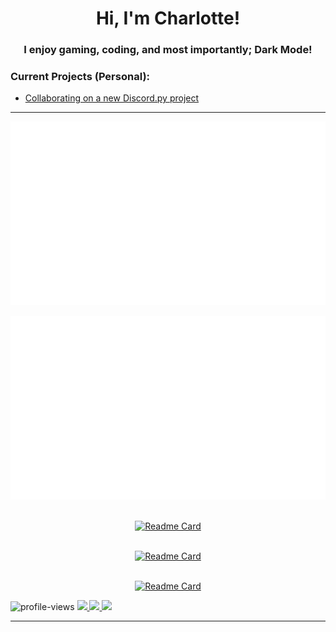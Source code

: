 <h1 align="center">Hi, I'm Charlotte!</h1>

<h3 align="center">I enjoy gaming, coding, and most importantly; Dark Mode! </br>



### Current Projects (Personal):
* <a href="https://github.com/EggDevPy/cocoaPy"> Collaborating on a new Discord.py project </a>
---
    
<div align="center">   
   
![Stats](https://github.com/charlotte-2222/CopyofGitVisual/blob/master/generated/overview.svg#gh-dark-mode-only)
    
![Top Langs](https://github.com/charlotte-2222/CopyofGitVisual/blob/master/generated/languages.svg#gh-dark-mode-only)
    
<br><a href="https://github.com/charlotte-2222/FembotV3">
[![Readme Card](https://github-readme-stats.vercel.app/api/pin/?username=charlotte-2222&repo=FembotV3&theme=omni)](https://github.com/charlotte-2222/FembotV3)
 </a>

<br><a href="https://github.com/charlotte-2222/the-buttons">
[![Readme Card](https://github-readme-stats.vercel.app/api/pin/?username=charlotte-2222&repo=the-buttons&theme=omni)](https://github.com/charlotte-2222/the-buttons)
 </a>
    
<br><a href="https://github.com/charlotte-2222/Rolling-Hills-Veterinarian">
[![Readme Card](https://github-readme-stats.vercel.app/api/pin/?username=charlotte-2222&repo=Rolling-Hills-Veterinarian&theme=omni)](https://github.com/charlotte-2222/Rolling-Hills-Veterinarian)
 </a>
    
    
</div>


<p align="left"> 
<img src="https://komarev.com/ghpvc/?username=im-zach&label=Profile%20views&color=0e75b6&style=flat" alt="profile-views"> 
    
<a href="https://www.linkedin.com/in/charlotte-childers-2500b2235/">
<img src="https://img.shields.io/badge/LinkedIn-0077B5?style=for-the-badge&logo=linkedin&logoColor=white">
</a>
    
 <a href="https://twitter.com/Charlotte_cjc">
<img src="https://img.shields.io/badge/Twitter-1DA1F2?style=for-the-badge&logo=twitter&logoColor=white">
</a>
    

<img src="http://ForTheBadge.com/images/badges/built-with-love.svg">


</p>




---
 
